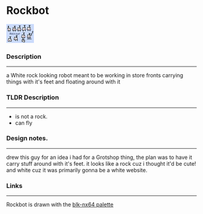 # Rockbot
![alt text](images/assets/characters/rockbot_ref.png)

### Description
---

a White rock looking robot meant to be working in store
fronts carrying things with it's feet and floating around with it

### TLDR Description
---

- is not a rock.
- can fly


### Design notes.
---

drew this guy for an idea i had for a Grotshop thing, the plan was to have it carry stuff around with it's feet.
it looks like a rock cuz i thought it'd be cute! and white cuz it was primarily gonna be a white website.

### Links
---

Rockbot is drawn with the [blk-nx64 palette](https://lospec.com/palette-list/blk-nx64)
